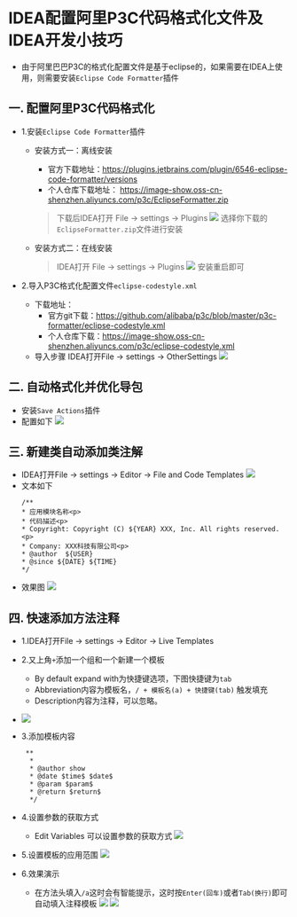 # IDEA配置阿里P3C代码格式化文件及IDEA开发小技巧
   - 由于阿里巴巴P3C的格式化配置文件是基于eclipse的，如果需要在IDEA上使用，则需要安装`Eclipse Code Formatter`插件
## 一. 配置阿里P3C代码格式化
   - 1.安装`Eclipse Code Formatter`插件
     - 安装方式一：离线安装
        - 官方下载地址：https://plugins.jetbrains.com/plugin/6546-eclipse-code-formatter/versions
        - 个人仓库下载地址： https://image-show.oss-cn-shenzhen.aliyuncs.com/p3c/EclipseFormatter.zip
       > 下载后IDEA打开 File -> settings -> Plugins
      ![](.IDEA配置阿里P3C代码格式化文件_images/a09f6673.png)
      选择你下载的`EclipseFormatter.zip`文件进行安装
     
     - 安装方式二：在线安装
        > IDEA打开 File -> settings -> Plugins
        ![](.IDEA配置阿里P3C代码格式化文件_images/2e6abb51.png)
        安装重启即可
   
   - 2.导入P3C格式化配置文件`eclipse-codestyle.xml`
     - 下载地址：
       - 官方git下载：https://github.com/alibaba/p3c/blob/master/p3c-formatter/eclipse-codestyle.xml
       - 个人仓库下载：https://image-show.oss-cn-shenzhen.aliyuncs.com/p3c/eclipse-codestyle.xml
      - 导入步骤 IDEA打开File -> settings -> OtherSettings
      ![](.IDEA配置阿里P3C代码格式化文件_images/2fef0f47.png)
  
## 二.  自动格式化并优化导包
   - 安装`Save Actions`插件
   - 配置如下
   ![](.IDEA配置阿里P3C代码格式化文件_images/e90344d6.png)
   
## 三. 新建类自动添加类注解
   - IDEA打开File -> settings -> Editor -> File and Code Templates
   ![](.IDEA配置阿里P3C代码格式化文件_images/3d2285f7.png)
   - 文本如下
        ```
        /**
        * 应用模块名称<p>
        * 代码描述<p>
        * Copyright: Copyright (C) ${YEAR} XXX, Inc. All rights reserved. <p>
        * Company: XXX科技有限公司<p>
        * @author  ${USER}
        * @since ${DATE} ${TIME} 
        */
        ```
   - 效果图
   ![](.IDEA配置阿里P3C代码格式化文件_images/17908e1a.png)
## 四. 快速添加方法注释
   - 1.IDEA打开File -> settings -> Editor -> Live Templates
   - 2.又上角`+`添加一个组和一个新建一个模板
      - By default expand with为快捷键选项，下图快捷键为`tab`
      - Abbreviation内容为模板名，`/ + 模板名(a) + 快捷键(tab)` 触发填充
      - Description内容为注释，可以忽略。
   - ![](.IDEA配置阿里P3C代码格式化文件_images/f5d72cf0.png)
   - 3.添加模板内容
   
       ```
        **
         *
         * @author show
         * @date $time$ $date$       
         * @param $param$
         * @return $return$
         */
       ```
   - 4.设置参数的获取方式
        - Edit Variables 可以设置参数的获取方式
        ![](.IDEA配置阿里P3C代码格式化文件_images/b6be2468.png)
   - 5.设置模板的应用范围
   ![](.IDEA配置阿里P3C代码格式化文件_images/b7a6d94f.png)
   - 6.效果演示
     - 在方法头填入`/a`这时会有智能提示，这时按`Enter(回车)`或者`Tab(换行)`即可自动填入注释模板
   ![](.IDEA配置阿里P3C代码格式化文件_images/591725b2.png)
   ![](.IDEA配置阿里P3C代码格式化文件_images/9046de04.png)
   

